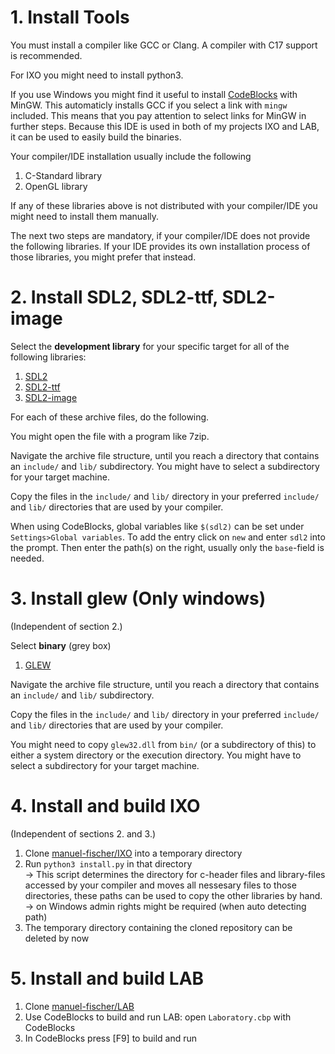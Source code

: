# 1. Install Tools
You must install a compiler like GCC or Clang. A compiler with C17 support is
recommended.

For IXO you might need to install python3.

If you use Windows you might find it useful to install
[CodeBlocks](http://www.codeblocks.org/downloads/binaries) with MinGW. This
automaticly installs GCC if you select a link with `mingw` included.
This means that you pay attention to select links for MinGW in further steps.
Because this IDE is used in both of my projects IXO and LAB, it can be used to
easily build the binaries.

Your compiler/IDE installation usually include the following

1. C-Standard library
2. OpenGL library

If any of these libraries above is not distributed with your compiler/IDE you
might need to install them manually.

The next two steps are mandatory, if your compiler/IDE does not provide the
following libraries. If your IDE provides its own installation process of
those libraries, you might prefer that instead.

# 2. Install SDL2, SDL2-ttf, SDL2-image
Select the **development library** for your specific target for all of the
following libraries:

1. [SDL2](https://www.libsdl.org/download-2.0.php)
2. [SDL2-ttf](https://www.libsdl.org/projects/SDL_ttf/)
3. [SDL2-image](https://www.libsdl.org/tmp/SDL_image/)

For each of these archive files, do the following.

You might open the file with a program like 7zip.

Navigate the archive file structure, until you reach a directory
that contains an `include/` and `lib/` subdirectory. You might have to select
a subdirectory for your target machine.

Copy the files in the `include/` and `lib/` directory in your preferred
`include/` and `lib/` directories that are used by your compiler.

When using CodeBlocks, global variables like `$(sdl2)` can be set under
`Settings>Global variables`. To add the entry click on `new` and enter `sdl2`
into the prompt. Then enter the path(s) on the right, usually only the
`base`-field is needed.

# 3. Install glew (Only windows)
(Independent of section 2.)

Select **binary** (grey box)
1. [GLEW](http://glew.sourceforge.net)

Navigate the archive file structure, until you reach a directory
that contains an `include/` and `lib/` subdirectory.

Copy the files in the `include/` and `lib/` directory in your preferred
`include/` and `lib/` directories that are used by your compiler.

You might need to copy `glew32.dll` from `bin/` (or a subdirectory of this)
to either a system directory or the execution directory. You might have to
select a subdirectory for your target machine.

# 4. Install and build IXO
(Independent of sections 2. and 3.)

1. Clone [manuel-fischer/IXO](https://github.com/manuel-fischer/IXO) into
   a temporary directory
2. Run `python3 install.py` in that directory\
   &#8594; This script determines the directory for c-header files and
   library-files accessed by your compiler and moves all nessesary files to
   those directories, these paths can be used to copy the other libraries by
   hand.\
   &#8594; on Windows admin rights might be required (when auto detecting path)
3. The temporary directory containing the cloned repository can be deleted by
   now
   
# 5. Install and build LAB
1. Clone [manuel-fischer/LAB](https://github.com/manuel-fischer/LAB)
2. Use CodeBlocks to build and run LAB: open `Laboratory.cbp` with 
   CodeBlocks
3. In CodeBlocks press [F9] to build and run
